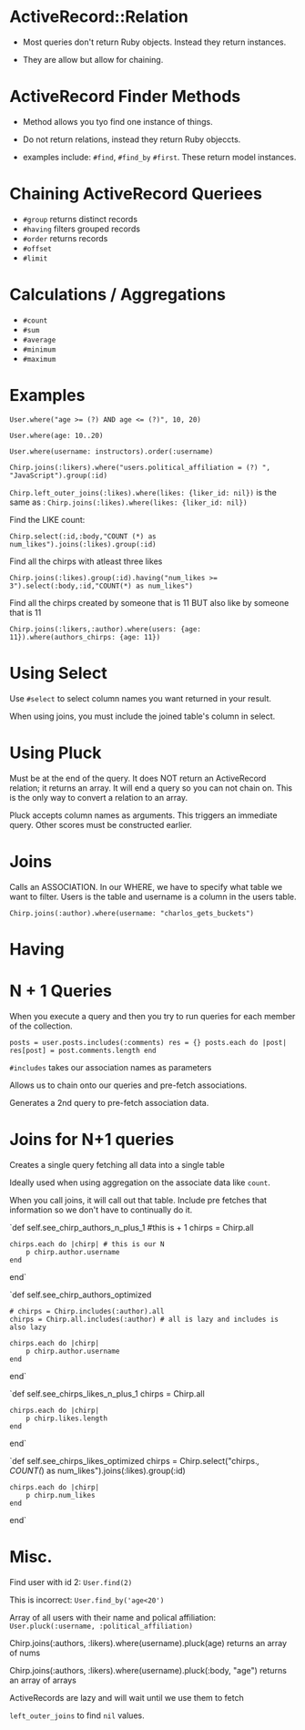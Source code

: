 # ActiveRecord::Relation

- Most queries don't return Ruby objects. Instead they return instances.

- They are allow but allow for chaining.

# ActiveRecord Finder Methods

- Method allows you tyo find one instance of things.

- Do not return relations, instead they return Ruby objeccts.

- examples include: `#find`, `#find_by` `#first`. These return model instances.

# Chaining ActiveRecord Queriees

- `#group` returns distinct records
- `#having` filters grouped records
- `#order` returns records
- `#offset`
- `#limit`

# Calculations / Aggregations

- `#count`
- `#sum`
- `#average`
- `#minimum`
- `#maximum`

# Examples

`User.where("age >= (?) AND age <= (?)", 10, 20)`

`User.where(age: 10..20)`

`User.where(username: instructors).order(:username)`

`Chirp.joins(:likers).where("users.political_affiliation = (?) ", "JavaScript").group(:id)`

`Chirp.left_outer_joins(:likes).where(likes: {liker_id: nil})` is the same as : `Chirp.joins(:likes).where(likes: {liker_id: nil})`

Find the LIKE count:

`Chirp.select(:id,:body,"COUNT (*) as num_likes").joins(:likes).group(:id)`

Find all the chirps with atleast three likes

`Chirp.joins(:likes).group(:id).having("num_likes >= 3").select(:body,:id,"COUNT(*) as num_likes")`

Find all the chirps created by someone that is 11 BUT also like by someone that is 11

`Chirp.joins(:likers,:author).where(users: {age: 11}).where(authors_chirps: {age: 11})`

# Using Select

Use `#select` to select column names you want returned in your result.

When using joins, you must include the joined table's column in select.

# Using Pluck

Must be at the end of the query. It does NOT return an ActiveRecord relation; it returns an array. It will end a query so you can not chain on. This is the only way to convert a relation to an array.

Pluck accepts column names as arguments. This triggers an immediate query. Other scores must be constructed earlier.

# Joins

Calls an ASSOCIATION. In our WHERE, we have to specify what table we want to filter. Users is the table and username is a column in the users table.

`Chirp.joins(:author).where(username: "charlos_gets_buckets")`

# Having

# N + 1 Queries

When you execute a query and then you try to run queries for each member of the collection.

`posts = user.posts.includes(:comments)
 res = {}
 posts.each do |post|
  res[post] = post.comments.length
 end
`

`#includes` takes our association names as parameters

Allows us to chain onto our queries and pre-fetch associations.

Generates a 2nd query to pre-fetch association data.

# Joins for N+1 queries

Creates a single query fetching all data into a single table

Ideally used when using aggregation on the associate data like `count`.

When you call joins, it will call out that table. Include pre fetches that information so we don't have to continually do it.

`def self.see_chirp_authors_n_plus_1
    #this is + 1
    chirps = Chirp.all

    chirps.each do |chirp| # this is our N
        p chirp.author.username
    end
end`

`def self.see_chirp_authors_optimized

    # chirps = Chirp.includes(:author).all
    chirps = Chirp.all.includes(:author) # all is lazy and includes is also lazy

    chirps.each do |chirp|
        p chirp.author.username
    end
end`

`def self.see_chirps_likes_n_plus_1
    chirps = Chirp.all

    chirps.each do |chirp|
        p chirp.likes.length
    end
end`

`def self.see_chirps_likes_optimized
    chirps = Chirp.select("chirps.*, COUNT(*) as num_likes").joins(:likes).group(:id)

    chirps.each do |chirp|
        p chirp.num_likes
    end
end`



# Misc.

Find user with id 2: `User.find(2)`

This is incorrect: `User.find_by('age<20')`

Array of all users with their name and polical affiliation: `User.pluck(:username, :political_affiliation)`

Chirp.joins(:authors, :likers).where(username).pluck(age) returns an array of nums

Chirp.joins(:authors, :likers).where(username).pluck(:body, "age") returns an array of arrays

ActiveRecords are lazy and will wait until we use them to fetch

`left_outer_joins` to  find `nil` values.
